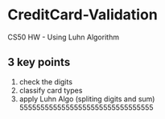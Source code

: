 # CreditCard-Validation
CS50 HW - Using Luhn Algorithm 

## 3 key points
  1. check the digits
  2. classify card types
  3. apply Luhn Algo (spliting digits and sum)
55555555555555555555555555555555

